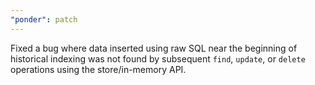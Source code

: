 ```yaml
---
"ponder": patch
---
```


Fixed a bug where data inserted using raw SQL near the beginning of historical indexing was not found by subsequent `find`, `update`, or `delete` operations using the store/in-memory API.
